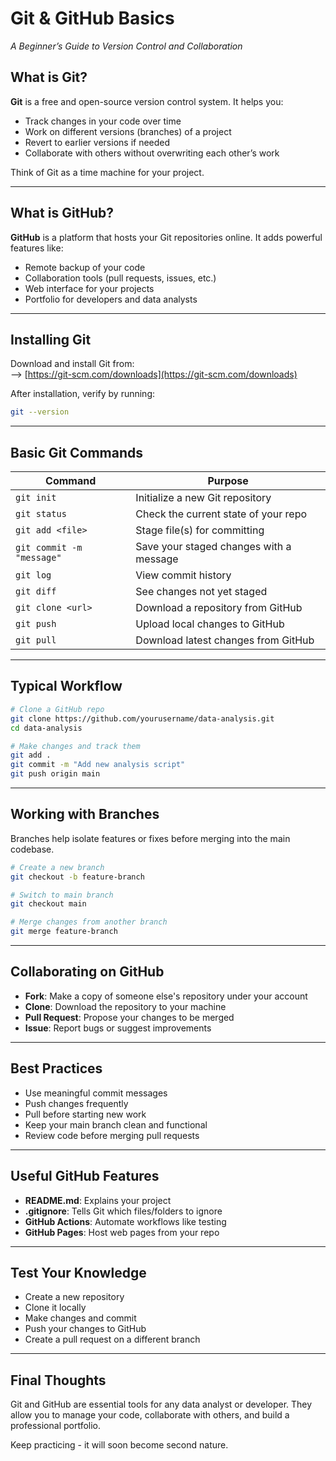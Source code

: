 
# Git & GitHub Basics  
_A Beginner’s Guide to Version Control and Collaboration_

## What is Git?

**Git** is a free and open-source version control system. It helps you:

- Track changes in your code over time
- Work on different versions (branches) of a project
- Revert to earlier versions if needed
- Collaborate with others without overwriting each other’s work

Think of Git as a time machine for your project.

---

## What is GitHub?

**GitHub** is a platform that hosts your Git repositories online. It adds powerful features like:

- Remote backup of your code
- Collaboration tools (pull requests, issues, etc.)
- Web interface for your projects
- Portfolio for developers and data analysts

---

## Installing Git

Download and install Git from:  
--> [https://git-scm.com/downloads](https://git-scm.com/downloads)

After installation, verify by running:

```bash
git --version
```

---

## Basic Git Commands

| Command | Purpose |
|--------|---------|
| `git init` | Initialize a new Git repository |
| `git status` | Check the current state of your repo |
| `git add <file>` | Stage file(s) for committing |
| `git commit -m "message"` | Save your staged changes with a message |
| `git log` | View commit history |
| `git diff` | See changes not yet staged |
| `git clone <url>` | Download a repository from GitHub |
| `git push` | Upload local changes to GitHub |
| `git pull` | Download latest changes from GitHub |

---

## Typical Workflow

```bash
# Clone a GitHub repo
git clone https://github.com/yourusername/data-analysis.git
cd data-analysis

# Make changes and track them
git add .
git commit -m "Add new analysis script"
git push origin main
```

---

## Working with Branches

Branches help isolate features or fixes before merging into the main codebase.

```bash
# Create a new branch
git checkout -b feature-branch

# Switch to main branch
git checkout main

# Merge changes from another branch
git merge feature-branch
```

---

## Collaborating on GitHub

- **Fork**: Make a copy of someone else's repository under your account
- **Clone**: Download the repository to your machine
- **Pull Request**: Propose your changes to be merged
- **Issue**: Report bugs or suggest improvements

---

## Best Practices

- Use meaningful commit messages
- Push changes frequently
- Pull before starting new work
- Keep your main branch clean and functional
- Review code before merging pull requests

---

## Useful GitHub Features

- **README.md**: Explains your project
- **.gitignore**: Tells Git which files/folders to ignore
- **GitHub Actions**: Automate workflows like testing
- **GitHub Pages**: Host web pages from your repo

---

## Test Your Knowledge

- Create a new repository
- Clone it locally
- Make changes and commit
- Push your changes to GitHub
- Create a pull request on a different branch

---

## Final Thoughts

Git and GitHub are essential tools for any data analyst or developer. They allow you to manage your code, collaborate with others, and build a professional portfolio.

Keep practicing - it will soon become second nature.
